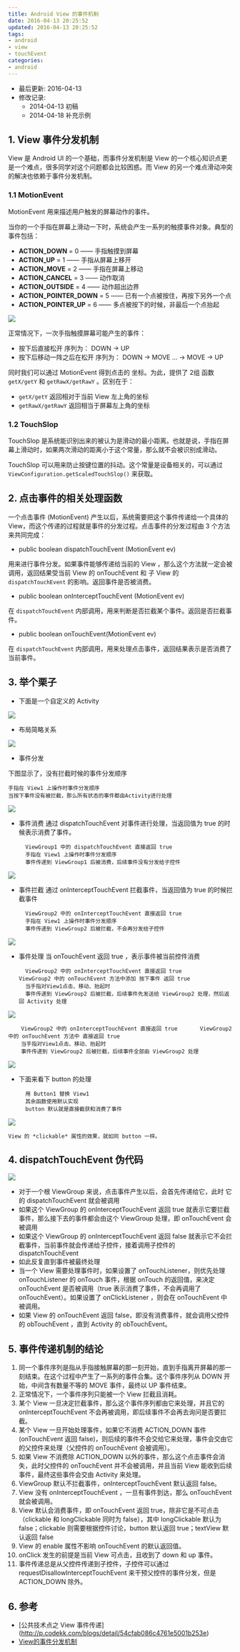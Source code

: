 ```yaml
---
title: Android View 的事件机制
date: 2016-04-13 20:25:52
updated: 2016-04-13 20:25:52
tags:
- android
- view
- touchEvent
categories:
- android
---
```


- 最后更新: 2016-04-13
- 修改记录:
	* 2014-04-13 初稿
	* 2014-04-18 补充示例

## 1. View 事件分发机制
View 是 Android UI 的一个基础，而事件分发机制是 View 的一个核心知识点更是一个难点，很多同学对这个问题都会比较困惑。而 View 的另一个难点滑动冲突的解决也依赖于事件分发机制。

### 1.1 MotionEvent
MotionEvent 用来描述用户触发的屏幕动作的事件。

当你的一个手指在屏幕上滑动一下时，系统会产生一系列的触摸事件对象。典型的事件包括：

* **ACTION_DOWN** = 0 —— 手指触摸到屏幕
* **ACTION_UP** = 1 —— 手指从屏幕上移开
* **ACTION_MOVE** = 2 —— 手指在屏幕上移动
* **ACTION_CANCEL** = 3 —— 动作取消
* **ACTION_OUTSIDE** = 4 —— 动作超出边界
* **ACTION_POINTER_DOWN** = 5 —— 已有一个点被按住，再按下另外一个点
* **ACTION_POINTER_UP** = 6 —— 多点被按下的时候，非最后一个点抬起

![](/images/14605560667360.gif)

正常情况下，一次手指触摸屏幕可能产生的事件：

* 按下后直接松开  序列为： DOWN -> UP
* 按下后移动一阵之后在松开 序列为： DOWN -> MOVE ... -> MOVE -> UP

同时我们可以通过 MotionEvent 得到点击的 坐标。为此，提供了 2组 函数 `getX/getY` 和 `getRawX/getRawY` 。区别在于：

*  `getX/getY` 返回相对于当前 View 左上角的坐标
*  `getRawX/getRawY` 返回相当于屏幕左上角的坐标

### 1.2 TouchSlop
TouchSlop 是系统能识别出来的被认为是滑动的最小距离。也就是说，手指在屏幕上滑动时，如果两次滑动的距离小于这个常量，那么就不会被识别成滑动。

TouchSlop 可以用来防止按键位置的抖动。这个常量是设备相关的，可以通过 `ViewConfiguration.getScaledTouchSlop()` 来获取。

## 2. 点击事件的相关处理函数
一个点击事件 (MotionEvent) 产生以后，系统需要把这个事件传递给一个具体的 View，而这个传递的过程就是事件的分发过程。点击事件的分发过程由 3 个方法来共同完成：

* public boolean dispatchTouchEvent (MotionEvent ev)

用来进行事件分发。如果事件能够传递给当前的 View ，那么这个方法就一定会被调用，返回结果受当前 View 的 onTouchEvent 和 子 View 的 `dispatchTouchEvent` 的影响。返回事件是否被消费。

* public boolean onInterceptTouchEvent (MotionEvent ev)

在 `dispatchTouchEvent` 内部调用，用来判断是否拦截某个事件。返回是否拦截事件。

* public boolean onTouchEvent(MotionEvent ev)

在 `dispatchTouchEvent` 内部调用，用来处理点击事件，返回结果表示是否消费了当前事件。

## 3. 举个栗子

* 下面是一个自定义的 Activity

![](/images/14609483250389.png)

* 布局简略关系

![](/images/14609484458874.png)

* 事件分发

下图显示了，没有拦截时候的事件分发顺序

	手指在 View1 上操作时事件分发顺序
	当按下事件没有被拦截，那么所有状态的事件都由Activity进行处理
	
![](/images/14609487247618.png)
	

* 事件消费
通过 dispatchTouchEvent 对事件进行处理，当返回值为 true 的时候表示消费了事件。

		ViewGroup1 中的 dispatchTouchEvent 直接返回 true
		手指在 View1 上操作时事件分发顺序
		事件传递到 ViewGroup1 后被消费，后续事件没有分发给子控件

![](/images/14609490327325.png)

* 事件拦截
通过 onInterceptTouchEvent 拦截事件，当返回值为 true 的时候拦截事件

		ViewGroup2 中的 onInterceptTouchEvent 直接返回 true
		手指在 View1 上操作时事件分发顺序
		事件传递到 ViewGroup2 后被拦截，不会再分发给子控件

![](/images/14609602211963.png)

* 事件处理
当 onTouchEvent 返回 true ，表示事件被当前控件消费

		ViewGroup2 中的 onInterceptTouchEvent 直接返回 true	  	ViewGroup2 中的 onTouchEvent 方法中添加 按下事件 返回 true
		当手指对View1点击、移动、抬起时
		事件传递到 ViewGroup2 后被拦截，后续事件先发送给 ViewGroup2 处理，然后返回 Activity 处理


![](/images/14609607629304.png)


		ViewGroup2 中的 onInterceptTouchEvent 直接返回 true	  	ViewGroup2 中的 onTouchEvent 方法中 直接返回 true
		当手指对View1点击、移动、抬起时
		事件传递到 ViewGroup2 后被拦截，后续事件全部由 ViewGroup2 处理

![](/images/14609608813851.png)


* 下面来看下 button 的处理

		用 Button1 替换 View1
		其余函数使用默认实现
		button 默认就是直接截获和消费了事件
	
![](/images/14609611313192.png)

	View 的 *clickable* 属性的效果，就如同 button 一样。
	
## 4. dispatchTouchEvent 伪代码
![](/images/14609640887128.jpg)

* 对于一个根 ViewGroup 来说，点击事件产生以后，会首先传递给它，此时 它的 dispatchTouchEvent 就会被调用
* 如果这个 ViewGroup 的 onInterceptTouchEvent 返回 true 就表示它要拦截事件，那么接下去的事件都会由这个 ViewGroup 处理，即 onTouchEvent 会被调用
* 如果这个 ViewGroup 的 onInterceptTouchEvent 返回 false 就表示它不会拦截事件，当前事件就会传递给子控件，接着调用子控件的  dispatchTouchEvent
* 如此反复直到事件被最终处理
* 当一个 View 需要处理事件时，如果设置了 onTouchListener，则优先处理 onTouchListener 的 onTouch 事件，根据 onTouch 的返回值，来决定 onTouchEvent 是否被调用（true 表示消费了事件，不会再调用了 onTouchEvent）。如果设置了 onClickListener ，则会在 onTouchEvent 中被调用。
* 如果 View 的 onTouchEvent 返回 false，即没有消费事件，就会调用父控件的 obTouchEvent ，直到 Activity 的 obTouchEvent。

## 5. 事件传递机制的结论
1. 同一个事件序列是指从手指接触屏幕的那一刻开始，直到手指离开屏幕的那一刻结束。在这个过程中产生了一系列的事件合集。这个事件序列从 DOWN 开始，中间含有数量不等的 MOVE 事件，最终以 UP 事件结束。
2. 正常情况下，一个事件序列只能被一个 View 拦截且消耗。
3. 某个 View 一旦决定拦截事件，那么这个事件序列都由它来处理，并且它的 onInterceptTouchEvent 不会再被调用，即后续事件不会再去询问是否要拦截。
4. 某个 View 一旦开始处理事件，如果它不消费 ACTION_DOWN 事件(onTouchEvent 返回 false)，则后续的事件不会交给它来处理，事件会交由它的父控件来处理（父控件的 onTouchEvent 会被调用）。
5. 如果 View 不消费除 ACTION_DOWN 以外的事件，那么这个点击事件会消失，此时父控件的 onTouchEvent 并不会被调用，并且当前 View 能收到后续事件，最终这些事件会交由 Activity 来处理。
6. ViewGroup 默认不拦截事件，onInterceptTouchEvent 默认返回 false。
7. View 没有 onInterceptTouchEvent ，一旦有事件到达，那么 onTouchEvent 就会被调用。
8. View 默认会消费事件，即 onTouchEvent 返回 true，除非它是不可点击（clickable 和 longClickable 同时为 false），其中 longClickable 默认为 false；clickable 则需要根据控件讨论，button 默认返回 true；textView 默认返回 false
9. View 的 enable 属性不影响 onTouchEvent 的默认返回值。
10. onClick 发生的前提是当前 View 可点击，且收到了 down 和 up 事件。
11. 事件传递总是从父控件传递到子控件，子控件可以通过 requestDisallowInterceptTouchEvent 来干预父控件的事件分发，但是 ACTION_DOWN 除外。


## 6. 参考
* [公共技术点之 View 事件传递] (http://p.codekk.com/blogs/detail/54cfab086c4761e5001b253e)
* [View的事件分发机制](http://www.jianshu.com/p/49d4043621d6)


